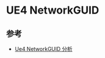 # UE4 NetworkGUID

## 参考

- [Ue4 NetworkGUID 分析](https://blog.csdn.net/mohuak/article/details/83110314)
